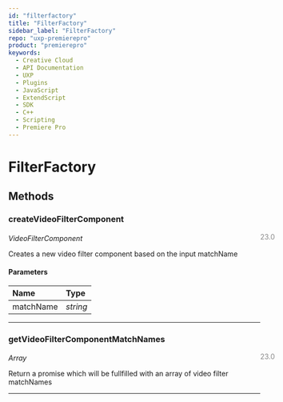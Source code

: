 ```yaml
---
id: "filterfactory"
title: "FilterFactory"
sidebar_label: "FilterFactory"
repo: "uxp-premierepro"
product: "premierepro"
keywords:
  - Creative Cloud
  - API Documentation
  - UXP
  - Plugins
  - JavaScript
  - ExtendScript
  - SDK
  - C++
  - Scripting
  - Premiere Pro
---
```


# FilterFactory

## Methods

### createVideoFilterComponent

<span class="minversion" style="display: block; margin-bottom: -1em; margin-left: 36em; float:left; opacity:0.5;">23.0</span>

*VideoFilterComponent*

Creates a new video filter component based on the input matchName

#### Parameters

| Name | Type |
| :------ | :------ |
| matchName | *string* |

___

### getVideoFilterComponentMatchNames

<span class="minversion" style="display: block; margin-bottom: -1em; margin-left: 36em; float:left; opacity:0.5;">23.0</span>

*Array*

Return a promise which will be fullfilled with an array of video filter matchNames

___

